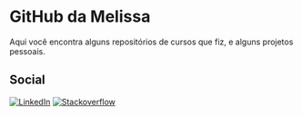 # GitHub da Melissa

Aqui você encontra alguns repositórios de cursos que fiz, e alguns projetos pessoais.

## Social

[![LinkedIn](https://img.shields.io/badge/-Meus_networks_sérios-black?style=flat&logo=linkedin&logoColor=white&labelColor=0077B5&link=https://www.linkedin.com/in/melissatvsantana/)](https://www.linkedin.com/in/melissatvsantana/)
[![Stackoverflow](https://img.shields.io/badge/-Minhas_perguntas_bobinhas-black?style=flat&logo=stackoverflow&logoColor=white&labelColor=FE7A16&link=https://pt.stackoverflow.com/users/111325/melissa/)](https://pt.stackoverflow.com/users/111325/melissa/)
